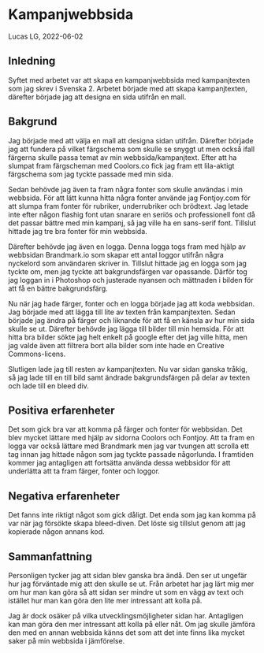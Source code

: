 # Kampanjwebbsida

Lucas LG, 2022-06-02

## Inledning

Syftet med arbetet var att skapa en kampanjwebbsida med kampanjtexten som jag skrev i Svenska 2. Arbetet började med att skapa kampanjtexten, därefter började jag att designa en sida utifrån en mall. 

## Bakgrund

Jag började med att välja en mall att designa sidan utifrån. Därefter började jag att fundera på vilket färgschema som skulle se snyggt ut men också ifall färgerna skulle passa temat av min webbsida/kampanjtext. Efter att ha slumpat fram färgscheman med Coolors.co fick jag fram ett lila-aktigt färgschema som jag tyckte passade med min sida.

Sedan behövde jag även ta fram några fonter som skulle användas i min webbsida. För att lätt kunna hitta några fonter använde jag Fontjoy.com för att slumpa fram fonter för rubriker, underrubriker och brödtext. Jag letade inte efter någon flashig font utan snarare en seriös och professionell font då det passar bättre med min kampanj, så jag ville ha en sans-serif font. Tillslut hittade jag tre bra fonter för min webbsida.

Därefter behövde jag även en logga. Denna logga togs fram med hjälp av webbsidan Brandmark.io som skapar ett antal loggor utifrån några nyckelord som användaren skriver in. Tillslut hittade jag en logga som jag tyckte om, men jag tyckte att bakgrundsfärgen var opassande. Därför tog jag loggan in i Photoshop och justerade nyansen och mättnaden i bilden för att få en bättre bakgrundsfärg.

Nu när jag hade färger, fonter och en logga började jag att koda webbsidan. Jag började med att lägga till lite av texten från kampanjtexten. Sedan började jag ändra på färger och liknande för att få en känsla av hur min sida skulle se ut. Därefter behövde jag lägga till bilder till min hemsida. För att hitta bra bilder sökte jag helt enkelt på google efter det jag ville hitta, men jag valde även att filtrera bort alla bilder som inte hade en Creative Commons-licens.

Slutligen lade jag till resten av kampanjtexten. Nu var sidan ganska tråkig, så jag lade till en till bild samt ändrade bakgrundsfärgen på delar av texten och lade till en bleed div.

## Positiva erfarenheter

Det som gick bra var att komma på färger och fonter för webbsidan. Det blev mycket lättare med hjälp av sidorna Coolors och Fontjoy. Att ta fram en logga var också lättare med Brandmark men jag var tvungen att scrolla ett tag innan jag hittade någon som jag tyckte passade någorlunda. I framtiden kommer jag antagligen att fortsätta använda dessa webbsidor för att underlätta att ta fram färger, fonter och loggor.

## Negativa erfarenheter

Det fanns inte riktigt något som gick dåligt. Det enda som jag kan komma på var när jag försökte skapa bleed-diven. Det löste sig tillslut genom att jag kopierade någon annans kod.

## Sammanfattning

Personligen tycker jag att sidan blev ganska bra ändå. Den ser ut ungefär hur jag förväntade mig att den skulle se ut. Från arbetet har jag lärt mig mer om hur man kan göra så att sidan ser mindre ut som en vägg av text och istället hur man kan göra den lite mer intressant att kolla på. 

Jag är dock osäker på vilka utvecklingsmöjligheter sidan har. Antagligen kan man göra den mer intressant att kolla på eller nåt. Om jag skulle jämföra den med en annan webbsida känns det som att det inte finns lika mycket saker på min webbsida i jämförelse.